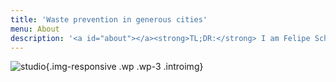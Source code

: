 ```yaml
---
title: 'Waste prevention in generous cities'
menu: About
description: '<a id="about"></a><strong>TL;DR:</strong> I am Felipe Schmidt Fonseca, a PhD researcher at the <a href="https://opendott.org"><strong>OpenDoTT</strong></a> project (Northumbria University / Mozilla Foundation) investigating waste prevention through collective practices of reuse in cities and regions. Read more about my research below, or refer to my <a href="https://is.efeefe.me/opendott"><strong>research blog</strong></a>.'
---
```


![studio](intro.jpg){.img-responsive .wp .wp-3 .introimg}
